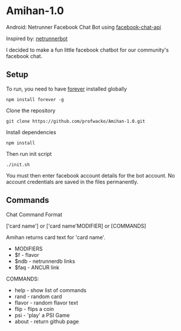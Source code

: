 # Amihan-1.0
Android: Netrunner Facebook Chat Bot using [facebook-chat-api](https://www.npmjs.com/package/facebook-chat-api)

Inspired by: [netrunnerbot](https://github.com/b0wmz1337/redditbots/tree/master/netrunnerbot)

I decided to make a fun little facebook chatbot for our community's facebook chat.

## Setup

To run, you need to have [forever](https://www.npmjs.com/package/forever) installed globally

```
npm install forever -g
```

Clone the repository

```
git clone https://github.com/profwacko/Amihan-1.0.git
```

Install dependencies

```
npm install
```

Then run init script
```
./init.sh
```

You must then enter facebook account details for the bot account. No account credentials are saved in the files permanently.

## Commands

Chat Command Format

['card name'] or ['card name'MODIFIER] or [COMMANDS]

Amihan returns card text for 'card name'.

+ MODIFIERS
+ $f - flavor
+ $ndb - netrunnerdb links
+ $faq - ANCUR link

COMMANDS:
+ help - show list of commands
+ rand - random card
+ flavor - random flavor text
+ flip - flips a coin
+ psi - 'play' a PSI Game
+ about - return github page
